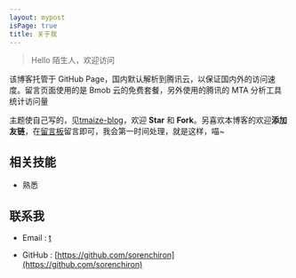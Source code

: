 ```yaml
---
layout: mypost
isPage: true
title: 关于我
---
```


> Hello 陌生人，欢迎访问

该博客托管于 GitHub Page，国内默认解析到腾讯云，以保证国内外的访问速度。留言页面使用的是 Bmob 云的免费套餐，另外使用的腾讯的 MTA 分析工具统计访问量

主题使自己写的，见[tmaize-blog](https://github.com/TMaize/tmaize-blog)，欢迎 **Star** 和 **Fork**。另喜欢本博客的欢迎**添加友链**，在[留言板](chat.html)留言即可，我会第一时间处理，就是这样，喵~

## 相关技能

- 熟悉

## 联系我


- Email : [t](http://mail.qq.com)

- GitHub : [https://github.com/sorenchiron](https://github.com/sorenchiron)
